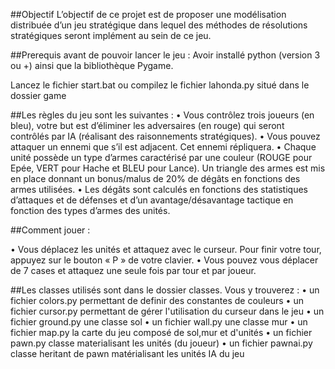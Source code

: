 ##Objectif
L’objectif de ce projet est de proposer une modélisation distribuée d’un jeu stratégique dans lequel des méthodes de résolutions stratégiques seront implément au sein de ce jeu.



##Prerequis avant de pouvoir lancer le jeu :
Avoir installé python (version 3 ou +) ainsi que la bibliothèque Pygame.

Lancez le fichier start.bat ou compilez le fichier lahonda.py situé dans le dossier game

##Les règles du jeu sont les suivantes :
•	Vous contrôlez trois joueurs (en bleu), votre but est d’éliminer les adversaires (en rouge) qui seront contrôlés par IA (réalisant des raisonnements stratégiques).
•	Vous pouvez attaquer un ennemi que s’il est adjacent. Cet ennemi répliquera.
•	Chaque unité possède un type d’armes caractérisé par une couleur (ROUGE pour Epée, VERT pour Hache et BLEU pour Lance). Un triangle des armes est mis en place donnant un bonus/malus de 20% de dégâts en fonctions des armes utilisées.
•	Les dégâts sont calculés en fonctions des statistiques d’attaques et de défenses et d’un avantage/désavantage tactique en fonction des types d’armes des unités.

##Comment jouer :

•	Vous déplacez les unités et attaquez avec le curseur. Pour finir votre tour, appuyez sur le bouton « P » de votre clavier.
•	Vous pouvez vous déplacer de 7 cases et attaquez une seule fois par tour et par joueur.

##Les classes utilisés sont dans le dossier classes. Vous y trouverez :
•	un fichier colors.py permettant de definir des constantes de couleurs
•	un fichier cursor.py permettant de gérer l'utilisation du curseur dans le jeu
•	un fichier ground.py une classe sol
•	un fichier wall.py une classe mur
•	un fichier map.py la carte du jeu composé de sol,mur et d'unités
•	un fichier pawn.py classe materialisant les unités (du joueur)
•	un fichier pawnai.py classe heritant de pawn matérialisant les unités IA du jeu

